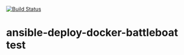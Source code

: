 [![Build Status](http://ec2-34-229-58-92.compute-1.amazonaws.com/buildStatus/icon?job=battleboat-jenkins-ci)](http://ec2-34-229-58-92.compute-1.amazonaws.com/job/battleboat-jenkins-ci/)


# ansible-deploy-docker-battleboat test
